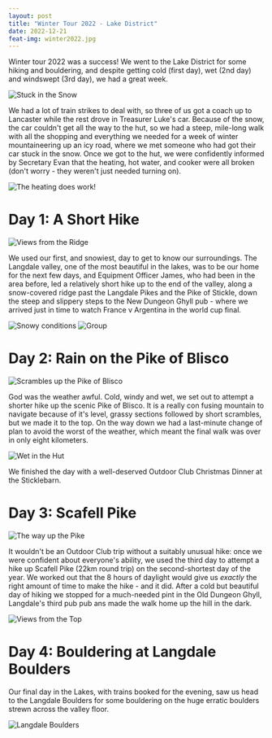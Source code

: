 ```yaml
---
layout: post
title: "Winter Tour 2022 - Lake District"
date: 2022-12-21
feat-img: winter2022.jpg
---
```


Winter tour 2022 was a success! We went to the Lake District for some hiking and bouldering, and despite getting cold (first day), wet (2nd day) and windswept (3rd day), we had a great week.

![Stuck in the Snow](../../../img/posts/winter2022-1.jpg)

We had a lot of train strikes to deal with, so three of us got a coach up to Lancaster while the rest drove in Treasurer Luke's car. Because of the snow, the car couldn't get all the way to the hut, so we had a steep, mile-long walk with all the shopping and everything we needed for a week of winter mountaineering up an icy road, where we met someone who had got their car stuck in the snow. Once we got to the hut, we were confidently informed by Secretary Evan that the heating, hot water, and cooker were all broken (don't worry - they weren't just needed turning on).

![The heating does work!](../../../img/posts/winter2022-2.JPG)

# Day 1: A Short Hike

![Views from the Ridge](../../../img/posts/winter2022.jpg)

We used our first, and snowiest, day to get to know our surroundings. The Langdale valley, one of the most beautiful in the lakes, was to be our home for the next few days, and Equipment Officer James, who had been in the area before, led a relatively short hike up to the end of the valley, along a snow-covered ridge past the Langdale Pikes and the Pike of Stickle, down the steep and slippery steps to the New Dungeon Ghyll pub - where we arrived just in time to watch France v Argentina in the world cup final.

![Snowy conditions](../../../img/posts/winter2022-3.jpg)
![Group](../../../img/posts/winter2022-4.jpg)

# Day 2: Rain on the Pike of Blisco

![Scrambles up the Pike of Blisco](../../../img/posts/winter2022-5.jpg)

God was the weather awful. Cold, windy and wet, we set out to attempt a shorter hike up the scenic Pike of Blisco. It is a really con fusing mountain to navigate because of it's level, grassy sections followed by short scrambles, but we made it to the top. On the way down we had a last-minute change of plan to avoid the worst of the weather, which meant the final walk was over in only eight kilometers.

![Wet in the Hut](../../../img/posts/winter2022-6.jpg)

We finished the day with a well-deserved Outdoor Club Christmas Dinner at the Sticklebarn.

# Day 3: Scafell Pike

![The way up the Pike](../../../img/posts/winter2022-7.jpg)

It wouldn't be an Outdoor Club trip without a suitably unusual hike: once we were confident about everyone's ability, we used the third day to attempt a hike up Scafell Pike (22km round trip) on the second-shortest day of the year. We worked out that the 8 hours of daylight would give us *exactly* the right amount of time to make the hike - and it did. After a cold but beautiful day of hiking we stopped for a much-needed pint in the Old Dungeon Ghyll, Langdale's third pub pub ans made the walk home up the hill in the dark.

![Views from the Top](../../../img/posts/winter2022-8.jpg)

# Day 4: Bouldering at Langdale Boulders

Our final day in the Lakes, with trains booked for the evening, saw us head to the Langdale Boulders for some bouldering on the huge erratic boulders strewn across the valley floor. 

![Langdale Boulders](../../../img/posts/winter2022-9.jpg)
